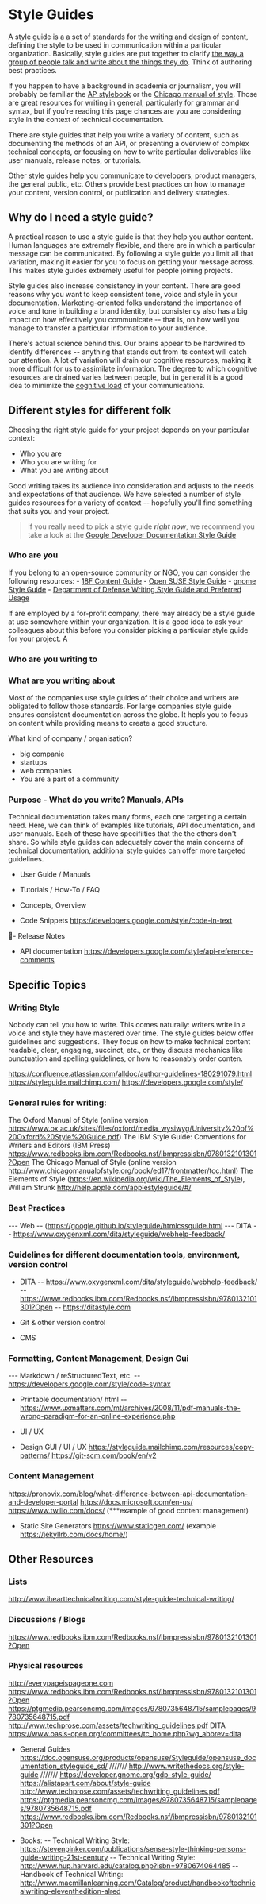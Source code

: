 # Style Guides

A style guide is a a set of standards for the writing and design of content, defining the style to be used in communication within a particular organization. Basically, style guides are put together to clarify [the way a group of people talk and write about the things they do](http://www.writethedocs.org/style-guide/). Think of authoring best practices.

If you happen to have a background in academia or journalism, you will probably be familiar the [AP stylebook](https://en.wikipedia.org/wiki/AP_Stylebook) or the [Chicago manual of style](https://en.wikipedia.org/wiki/The_Chicago_Manual_of_Style). Those are great resources for writing in general, particularly for grammar and syntax, but if you're reading this page chances are you are considering style in the context of technical documentation.

There are style guides that help you write a variety of content, such as documenting the methods of an API, or presenting a overview of complex technical concepts, or focusing on how to write particular deliverables like user manuals, release notes, or tutorials.

Other style guides help you communicate to developers, product managers, the general public, etc. Others provide best practices on how to manage your content, version control, or publication and delivery strategies.

## Why do I need a style guide?
A practical reason to use a style guide is that they help you author content. Human languages are extremely flexible, and there are in which a particular message can be communicated. By following a style guide you limit all that variation, making it easier for you to focus on getting your message across. This makes style guides extremely useful for people joining projects.

Style guides also increase consistency in your content. There are good reasons why you want to keep consistent tone, voice and style in your documentation. Marketing-oriented folks understand the importance of voice and tone in building a brand identity, but consistency also has a big impact on how effectively you communicate -- that is, on how well you manage to transfer a particular information to your audience.

There's actual science behind this. Our brains appear to be hardwired to identify differences -- anything that stands out from its context will catch our attention. A lot of variation will drain our cognitive resources, making it more difficult for us to assimilate information. The degree to which cognitive resources are drained varies between people, but in general it is a good idea to minimize the [cognitive load](https://en.wikipedia.org/wiki/Cognitive_load) of your communications.

## Different styles for different folk

Choosing the right style guide for your project depends on your particular context:
  - Who you are
  - Who you are writing for
  - What you are writing about
    
Good writing takes its audience into consideration and adjusts to the needs and expectations of that audience.
We have selected a number of style guides resources for a variety of context -- hopefully you'll find something that suits you and your project.

> If you really need to pick a style guide ***right now***, we recommend you take a look at the [Google Developer Documentation Style Guide](https://developers.google.com/style/)

### Who are you

If you belong to an open-source community or NGO, you can consider the following resources:
    - [18F Content Guide](https://content-guide.18f.gov)
    - [Open SUSE Style Guide](https://doc.opensuse.org/products/opensuse/Styleguide/opensuse_documentation_styleguide_sd/)
    - [gnome Style Guide](https://developer.gnome.org/gdp-style-guide/2.32/gdp-style-guide.html) 
    - [Department of Defense Writing Style Guide and Preferred Usage](http://www.esd.whs.mil/DD/)

If are employed by a for-profit company, there may already be a style guide at use somewhere within your organization.
It is a good idea to ask your colleagues about this before you consider picking a particular style guide for your project.
A  

### Who are you writing to

### What are you writing about

Most of the companies use style guides of their choice and writers are obligated to follow those standards. For large companies style guide ensures  consistent documentation across the globe. It hepls you to focus on content while providing means to create a good structure. 


What kind of company / organisation?
- big companie
- startups
- web companies
- You are a part of a community

### Purpose - What do you write? Manuals, APIs

Technical documentation takes many forms, each one targeting a certain need. Here, we can think of examples like tutorials, API documentation,  and user manuals. Each of these have specifiities that the the others don't share. So while style guides can adequately cover the main concerns of technical documentation, additional style guides can offer more targeted guidelines.  

- User Guide / Manuals

- Tutorials / How-To / FAQ

- Concepts, Overview

- Code Snippets
https://developers.google.com/style/code-in-text

- Release Notes

- API documentation
https://developers.google.com/style/api-reference-comments

## Specific Topics

### Writing Style 
Nobody can tell you how to write. This comes naturally: writers write in a voice and style they have mastered over time. The style guides below offer guidelines and suggestions. They focus on how to make technical content readable, clear, engaging, succinct, etc., or they discuss mechanics like punctuation and spelling guidelines, or how to reasonably order conten. 
  
https://confluence.atlassian.com/alldoc/author-guidelines-180291079.html
https://styleguide.mailchimp.com/
https://developers.google.com/style/

### General rules for writing:
The Oxford Manual of Style (online version https://www.ox.ac.uk/sites/files/oxford/media_wysiwyg/University%20of%20Oxford%20Style%20Guide.pdf)
The IBM Style Guide: Conventions for Writers and Editors (IBM Press) https://www.redbooks.ibm.com/Redbooks.nsf/ibmpressisbn/9780132101301?Open
The Chicago Manual of Style (online version http://www.chicagomanualofstyle.org/book/ed17/frontmatter/toc.html)
The Elements of Style (https://en.wikipedia.org/wiki/The_Elements_of_Style), William Strunk 
http://help.apple.com/applestyleguide/#/

### Best Practices 
--- Web
--  (https://google.github.io/styleguide/htmlcssguide.html
--- DITA
-- https://www.oxygenxml.com/dita/styleguide/webhelp-feedback/

### Guidelines for different documentation tools, environment, version control
- DITA
-- https://www.oxygenxml.com/dita/styleguide/webhelp-feedback/
-- https://www.redbooks.ibm.com/Redbooks.nsf/ibmpressisbn/9780132101301?Open
-- https://ditastyle.com

- Git & other version control

- CMS


###  Formatting, Content Management, Design Gui

--- Markdown / reStructuredText, etc.
-- https://developers.google.com/style/code-syntax
- Printable documentation/ html
-- https://www.uxmatters.com/mt/archives/2008/11/pdf-manuals-the-wrong-paradigm-for-an-online-experience.php

- UI / UX

- Design GUI / UI / UX
https://styleguide.mailchimp.com/resources/copy-patterns/
https://git-scm.com/book/en/v2
    
    
### Content Management
https://pronovix.com/blog/what-difference-between-api-documentation-and-developer-portal
https://docs.microsoft.com/en-us/
https://www.twilio.com/docs/ (***example of good content management)

- Static Site Generators
https://www.staticgen.com/ (example https://jekyllrb.com/docs/home/)
    
## Other Resources
### Lists
http://www.ihearttechnicalwriting.com/style-guide-technical-writing/

### Discussions / Blogs
https://www.redbooks.ibm.com/Redbooks.nsf/ibmpressisbn/9780132101301?Open


### Physical resources
http://everypageispageone.com
https://www.redbooks.ibm.com/Redbooks.nsf/ibmpressisbn/9780132101301?Open
https://ptgmedia.pearsoncmg.com/images/9780735648715/samplepages/9780735648715.pdf
http://www.techprose.com/assets/techwriting_guidelines.pdf
DITA https://www.oasis-open.org/committees/tc_home.php?wg_abbrev=dita

- General Guides
https://doc.opensuse.org/products/opensuse/Styleguide/opensuse_documentation_styleguide_sd/
/////// http://www.writethedocs.org/style-guide
/////// https://developer.gnome.org/gdp-style-guide/
https://alistapart.com/about/style-guide
http://www.techprose.com/assets/techwriting_guidelines.pdf
https://ptgmedia.pearsoncmg.com/images/9780735648715/samplepages/9780735648715.pdf
https://www.redbooks.ibm.com/Redbooks.nsf/ibmpressisbn/9780132101301?Open


- Books: 
-- Technical Writing Style: https://stevenpinker.com/publications/sense-style-thinking-persons-guide-writing-21st-century
-- Technical Writing Style: http://www.hup.harvard.edu/catalog.php?isbn=9780674064485
-- Handbook of Technical Writing: http://www.macmillanlearning.com/Catalog/product/handbookoftechnicalwriting-eleventhedition-alred
